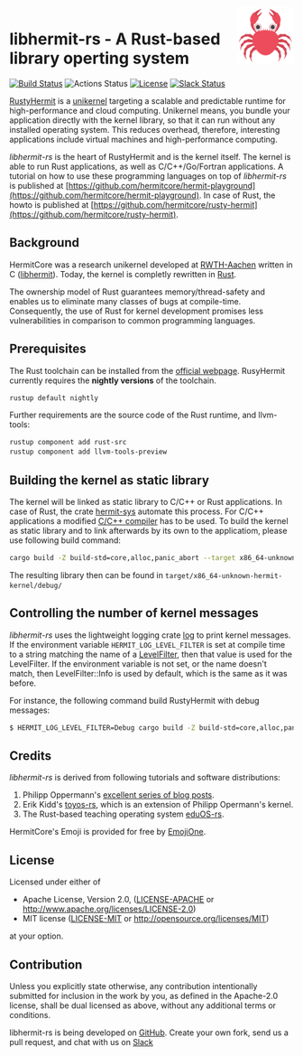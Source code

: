 <img width="100" align="right" src="img/hermitcore_logo.png" />

# libhermit-rs - A Rust-based library operting system

[![Build Status](https://travis-ci.com/hermitcore/libhermit-rs.svg?branch=master)](https://travis-ci.com/hermitcore/libhermit-rs)
![Actions Status](https://github.com/hermitcore/libhermit-rs/workflows/Build/badge.svg)
[![License](https://img.shields.io/crates/l/rusty-hermit.svg)](https://img.shields.io/crates/l/rusty-hermit.svg)
[![Slack Status](https://radiant-ridge-95061.herokuapp.com/badge.svg)](https://radiant-ridge-95061.herokuapp.com)

[RustyHermit](https://github.com/hermitcore/rusty-hermit) is a [unikernel](http://unikernel.org) targeting a scalable and predictable runtime for high-performance and cloud computing.
Unikernel means, you bundle your application directly with the kernel library, so that it can run without any installed operating system.
This reduces overhead, therefore, interesting applications include virtual machines and high-performance computing.

_libhermit-rs_ is the heart of RustyHermit and is the kernel itself.
The kernel is able to run Rust applications, as well as C/C++/Go/Fortran applications.
A tutorial on how to use these programming languages on top of _libhermit-rs_ is published at [https://github.com/hermitcore/hermit-playground](https://github.com/hermitcore/hermit-playground).
In case of Rust, the howto is published at [https://github.com/hermitcore/rusty-hermit](https://github.com/hermitcore/rusty-hermit).

## Background

HermitCore was a research unikernel developed at [RWTH-Aachen](https://www.rwth-aachen.de) written in C ([libhermit](https://github.com/hermitcore/libhermit)).
Today, the kernel is completly rewritten in [Rust](https://www.rust-lang.org).

The ownership  model of Rust guarantees memory/thread-safety and enables us to eliminate many classes of bugs at compile-time.
Consequently, the use of Rust for kernel development promises less vulnerabilities in comparison to common programming languages.

## Prerequisites

The Rust toolchain can be installed from the [official webpage](https://www.rust-lang.org/).
RusyHermit currently requires the **nightly versions** of the toolchain.
```sh
rustup default nightly
```

Further requirements are the source code of the Rust runtime, and llvm-tools:

```sh
rustup component add rust-src
rustup component add llvm-tools-preview
```

## Building the kernel as static library

The kernel will be linked as static library to C/C++ or Rust applications.
In case of Rust, the crate [hermit-sys](https://github.com/hermitcore/rusty-hermit) automate this process.
For C/C++ applications a modified [C/C++ compiler](https://github.com/hermitcore/hermit-playground) has to be used.
To build the kernel as static library and to link afterwards by its own to the applicatiom, please use following build command:

```sh
cargo build -Z build-std=core,alloc,panic_abort --target x86_64-unknown-hermit-kernel
```

The resulting library then can be found in `target/x86_64-unknown-hermit-kernel/debug/`

## Controlling the number of kernel messages

_libhermit-rs_ uses the lightweight logging crate [log](https://github.com/rust-lang/log) to print kernel messages.
If the environment variable `HERMIT_LOG_LEVEL_FILTER` is set at compile time to a string matching the name of a [LevelFilter](https://docs.rs/log/0.4.8/log/enum.LevelFilter.html), then that value is used for the LevelFilter.
If the environment variable is not set, or the name doesn't match, then LevelFilter::Info is used by default, which is the same as it was before.

For instance, the following command build RustyHermit with debug messages:

```sh
$ HERMIT_LOG_LEVEL_FILTER=Debug cargo build -Z build-std=core,alloc,panic_abort --target x86_64-unknown-hermit-kernel
```


## Credits

_libhermit-rs_ is derived from following tutorials and software distributions:

1. Philipp Oppermann's [excellent series of blog posts][opp].
2. Erik Kidd's [toyos-rs][kidd], which is an extension of Philipp Opermann's kernel.
3. The Rust-based teaching operating system [eduOS-rs][eduos].

[opp]: http://blog.phil-opp.com/
[kidd]: http://www.randomhacks.net/bare-metal-rust/
[eduos]: http://rwth-os.github.io/eduOS-rs/

HermitCore's Emoji is provided for free by [EmojiOne](https://www.gfxmag.com/crab-emoji-vector-icon/).

## License

Licensed under either of

* Apache License, Version 2.0, ([LICENSE-APACHE](LICENSE-APACHE) or http://www.apache.org/licenses/LICENSE-2.0)
* MIT license ([LICENSE-MIT](LICENSE-MIT) or http://opensource.org/licenses/MIT)

at your option.

## Contribution

Unless you explicitly state otherwise, any contribution intentionally submitted for inclusion in the work by you, as defined in the Apache-2.0 license, shall be dual licensed as above, without any additional terms or conditions.

libhermit-rs is being developed on [GitHub](https://github.com/hermitcore/libhermit-rs).
Create your own fork, send us a pull request, and chat with us on [Slack](https://radiant-ridge-95061.herokuapp.com)
